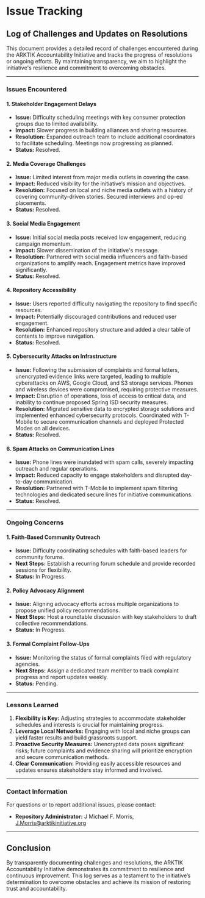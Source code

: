 # Issue Tracking

## Log of Challenges and Updates on Resolutions

This document provides a detailed record of challenges encountered during the ARKTIK Accountability Initiative and tracks the progress of resolutions or ongoing efforts. By maintaining transparency, we aim to highlight the initiative's resilience and commitment to overcoming obstacles.

---

### Issues Encountered

#### **1. Stakeholder Engagement Delays**
- **Issue:** Difficulty scheduling meetings with key consumer protection groups due to limited availability.
- **Impact:** Slower progress in building alliances and sharing resources.
- **Resolution:** Expanded outreach team to include additional coordinators to facilitate scheduling. Meetings now progressing as planned.
- **Status:** Resolved.

#### **2. Media Coverage Challenges**
- **Issue:** Limited interest from major media outlets in covering the case.
- **Impact:** Reduced visibility for the initiative’s mission and objectives.
- **Resolution:** Focused on local and niche media outlets with a history of covering community-driven stories. Secured interviews and op-ed placements.
- **Status:** Resolved.

#### **3. Social Media Engagement**
- **Issue:** Initial social media posts received low engagement, reducing campaign momentum.
- **Impact:** Slower dissemination of the initiative's message.
- **Resolution:** Partnered with social media influencers and faith-based organizations to amplify reach. Engagement metrics have improved significantly.
- **Status:** Resolved.

#### **4. Repository Accessibility**
- **Issue:** Users reported difficulty navigating the repository to find specific resources.
- **Impact:** Potentially discouraged contributions and reduced user engagement.
- **Resolution:** Enhanced repository structure and added a clear table of contents to improve navigation.
- **Status:** Resolved.

#### **5. Cybersecurity Attacks on Infrastructure**
- **Issue:** Following the submission of complaints and formal letters, unencrypted evidence links were targeted, leading to multiple cyberattacks on AWS, Google Cloud, and S3 storage services. Phones and wireless devices were compromised, requiring protective measures.
- **Impact:** Disruption of operations, loss of access to critical data, and inability to continue proposed Spring ISD security measures.
- **Resolution:** Migrated sensitive data to encrypted storage solutions and implemented enhanced cybersecurity protocols. Coordinated with T-Mobile to secure communication channels and deployed Protected Modes on all devices.
- **Status:** Resolved.

#### **6. Spam Attacks on Communication Lines**
- **Issue:** Phone lines were inundated with spam calls, severely impacting outreach and regular operations.
- **Impact:** Reduced capacity to engage stakeholders and disrupted day-to-day communication.
- **Resolution:** Partnered with T-Mobile to implement spam filtering technologies and dedicated secure lines for initiative communications.
- **Status:** Resolved.

---

### Ongoing Concerns

#### **1. Faith-Based Community Outreach**
- **Issue:** Difficulty coordinating schedules with faith-based leaders for community forums.
- **Next Steps:** Establish a recurring forum schedule and provide recorded sessions for flexibility.
- **Status:** In Progress.

#### **2. Policy Advocacy Alignment**
- **Issue:** Aligning advocacy efforts across multiple organizations to propose unified policy recommendations.
- **Next Steps:** Host a roundtable discussion with key stakeholders to draft collective recommendations.
- **Status:** In Progress.

#### **3. Formal Complaint Follow-Ups**
- **Issue:** Monitoring the status of formal complaints filed with regulatory agencies.
- **Next Steps:** Assign a dedicated team member to track complaint progress and report updates weekly.
- **Status:** Pending.

---

### Lessons Learned

1. **Flexibility is Key:** Adjusting strategies to accommodate stakeholder schedules and interests is crucial for maintaining progress.
2. **Leverage Local Networks:** Engaging with local and niche groups can yield faster results and build grassroots support.
3. **Proactive Security Measures:** Unencrypted data poses significant risks; future complaints and evidence sharing will prioritize encryption and secure communication methods.
4. **Clear Communication:** Providing easily accessible resources and updates ensures stakeholders stay informed and involved.

---

### Contact Information

For questions or to report additional issues, please contact:

- **Repository Administrator:** J Michael F. Morris, J.Morris@arktikinitiative.org  

---

## Conclusion

By transparently documenting challenges and resolutions, the ARKTIK Accountability Initiative demonstrates its commitment to resilience and continuous improvement. This log serves as a testament to the initiative’s determination to overcome obstacles and achieve its mission of restoring trust and accountability.

